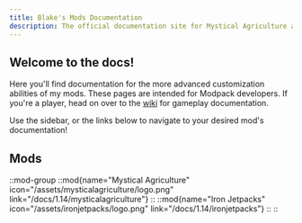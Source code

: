 ```yaml
---
title: Blake's Mods Documentation
description: The official documentation site for Mystical Agriculture and Iron Jetpacks.
---
```


## Welcome to the docs! 

Here you'll find documentation for the more advanced customization abilities of my mods. These pages are intended for Modpack developers. If you're a player, head on over to the [wiki](../../wiki) for gameplay documentation.

Use the sidebar, or the links below to navigate to your desired mod's documentation!

## Mods

::mod-group
  ::mod{name="Mystical Agriculture" icon="/assets/mysticalagriculture/logo.png" link="/docs/1.14/mysticalagriculture"}
  ::
  ::mod{name="Iron Jetpacks" icon="/assets/ironjetpacks/logo.png" link="/docs/1.14/ironjetpacks"}
  ::
::

